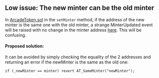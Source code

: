 ## Low issue: The new minter can be the old minter

In [ArcadeToken.sol](https://github.com/code-423n4/2023-07-arcade/blob/main/contracts/token/ArcadeToken.sol) in the `setMinter` method, if the address of the new minter is the same one with the old minter, a strange MinterUpdated event will be raised with no change in the minter address [here](https://github.com/code-423n4/2023-07-arcade/blob/f8ac4e7c4fdea559b73d9dd5606f618d4e6c73cd/contracts/token/ArcadeToken.sol#L132). This will be confusing.

#### Proposed solution:
It can be avoided by simply checking the equality of the 2 addresses and returning an error if the newMinter is the same as the old one:
```
if (_newMinter == minter) revert AT_SameMinter("newMinter");
```
